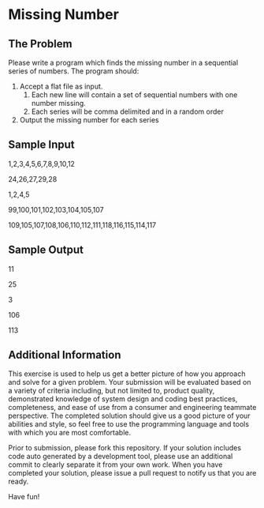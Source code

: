 Missing Number
==============

The Problem
-----------
Please write a program which finds the missing number in a sequential series of numbers. The program should: 

1. Accept a flat file as input.
	1. Each new line will contain a set of sequential numbers with one number missing. 
	2. Each series will be comma delimited and in a random order
2. Output the missing number for each series

Sample Input
------------
1,2,3,4,5,6,7,8,9,10,12

24,26,27,29,28

1,2,4,5

99,100,101,102,103,104,105,107

109,105,107,108,106,110,112,111,118,116,115,114,117

Sample Output
-------------
11

25

3

106

113

Additional Information
---------------------
This exercise is used to help us get a better picture of how you approach and solve for a given problem.  Your submission will be evaluated based on a variety of criteria including, but not limited to, product quality, demonstrated knowledge of system design and coding best practices, completeness, and ease of use from a consumer and engineering teammate perspective.  The completed solution should give us a good picture of your abilities and style, so feel free to use the programming language and tools with which you are most comfortable. 

Prior to submission, please fork this repository.  If your solution includes code auto generated by a development tool, please use an additional commit to clearly separate it from your own work.  When you have completed your solution, please issue a pull request to notify us that you are ready. 

Have fun!
